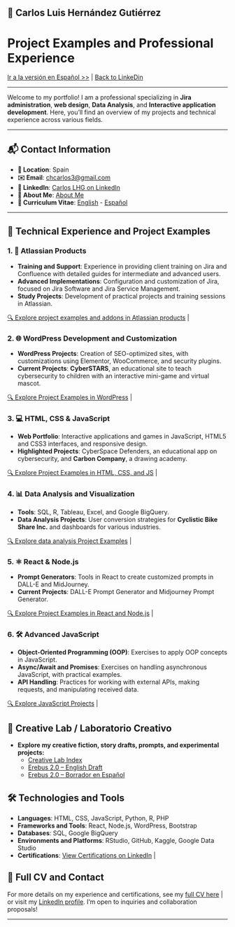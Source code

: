 ## 🚀 Carlos Luis Hernández Gutiérrez

# Project Examples and Professional Experience

[Ir a la versión en Español >>](/README-es.md) | [Back to LinkeDin](https://www.linkedin.com/in/carloslhg)

---

Welcome to my portfolio! I am a professional specializing in **Jira administration**, **web design**, **Data Analysis**, and **Interactive application development**. Here, you’ll find an overview of my projects and technical experience across various fields.

---

## 📬 Contact Information

- **📍 Location**: Spain
- **✉️ Email**: chcarlos3@gmail.com
- **🔗 LinkedIn**: [Carlos LHG on LinkedIn](https://www.linkedin.com/in/carloslhg)
- **👤 About Me**: [About Me](./About)
- **👤 Curriculum Vitae**: [English](./About/CV/README.md) - [Español](./About/CV/CV-es.md)

---

## 💼 Technical Experience and Project Examples

### 1. **📝 Atlassian Products**
   - **Training and Support**: Experience in providing client training on Jira and Confluence with detailed guides for intermediate and advanced users.
   - **Advanced Implementations**: Configuration and customization of Jira, focused on Jira Software and Jira Service Management.
   - **Study Projects**: Development of practical projects and training sessions in Atlassian.

   [🔍 Explore project examples and addons in Atlassian products](./Atlassian/) |

### 2. **🌐 WordPress Development and Customization**
   - **WordPress Projects**: Creation of SEO-optimized sites, with customizations using Elementor, WooCommerce, and security plugins.
   - **Current Projects**: **CyberSTARS**, an educational site to teach cybersecurity to children with an interactive mini-game and virtual mascot.

   [🔍 Explore Project Examples in WordPress](./WordPress%20Development/) |

### 3. **💻 HTML, CSS & JavaScript**
   - **Web Portfolio**: Interactive applications and games in JavaScript, HTML5 and CSS3 interfaces, and responsive design.
   - **Highlighted Projects**: CyberSpace Defenders, an educational app on cybersecurity, and **Carbon Company**, a drawing academy.

   [🔍 Explore Project Examples in HTML, CSS, and JS](./HTML%20CSS%20&%20JS%20Projects/) |

### 4. **📊 Data Analysis and Visualization**
   - **Tools**: SQL, R, Tableau, Excel, and Google BigQuery.
   - **Data Analysis Projects**: User conversion strategies for **Cyclistic Bike Share Inc.** and dashboards for various industries.

   [🔍 Explore data analysis Project Examples](./Data%20Analysis%20Projects/) |

### 5. **⚛️ React & Node.js**
   - **Prompt Generators**: Tools in React to create customized prompts in DALL-E and MidJourney.
   - **Current Projects**: DALL-E Prompt Generator and Midjourney Prompt Generator.

   [🔍 Explore Project Examples in React and Node.js](./React%20&%20Node.js%20Projects/) |

### 6. **🛠️ Advanced JavaScript**
   - **Object-Oriented Programming (OOP)**: Exercises to apply OOP concepts in JavaScript.
   - **Async/Await and Promises**: Exercises on handling asynchronous JavaScript, with practical examples.
   - **API Handling**: Practices for working with external APIs, making requests, and manipulating received data.

   [🔍 Explore JavaScript Projects](./JavaScript%20Exercises/) |

## 🧪 Creative Lab / Laboratorio Creativo
- **Explore my creative fiction, story drafts, prompts, and experimental projects:**
  - [Creative Lab Index](./laboratorio_creativo/README.md)
  - [Erebus 2.0 – English Draft](./erebus_2.0/EN/README.md)
  - [Erebus 2.0 – Borrador en Español](./erebus_2.0/ES/README.md)

## 🛠️ Technologies and Tools
- **Languages**: HTML, CSS, JavaScript, Python, R, PHP
- **Frameworks and Tools**: React, Node.js, WordPress, Bootstrap
- **Databases**: SQL, Google BigQuery
- **Environments and Platforms**: RStudio, GitHub, Kaggle, Google Data Studio
- **Certifications**: [View Certifications on LinkedIn](https://www.linkedin.com/in/carloslhg) |

## 📄 Full CV and Contact
For more details on my experience and certifications, see my [full CV here](./About/CV/) | or visit my [LinkedIn profile](https://www.linkedin.com/in/carloslhg). I’m open to inquiries and collaboration proposals!



---
